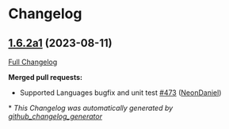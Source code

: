 # Changelog

## [1.6.2a1](https://github.com/NeonGeckoCom/neon-utils/tree/1.6.2a1) (2023-08-11)

[Full Changelog](https://github.com/NeonGeckoCom/neon-utils/compare/1.6.1...1.6.2a1)

**Merged pull requests:**

- Supported Languages bugfix and unit test [\#473](https://github.com/NeonGeckoCom/neon-utils/pull/473) ([NeonDaniel](https://github.com/NeonDaniel))



\* *This Changelog was automatically generated by [github_changelog_generator](https://github.com/github-changelog-generator/github-changelog-generator)*
